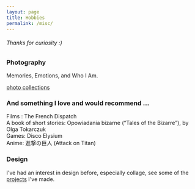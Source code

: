 ```yaml
---
layout: page
title: Hobbies
permalink: /misc/
---
```

###### Thanks for curiosity :)

### Photography
Memories, Emotions, and Who I Am. 
<!-- Photography for me is a record of emotions. I have always been overly concerned with some of the trivial details of life that are full of beauty, so I rely on my intuition to record them.  
I never care about devices, for me a mobile phone is the best choice. -->
[photo collections](photos.html)

### And something I love and would recommend ...
Films : The French Dispatch    
A book of short stories: Opowiadania bizarne (“Tales of the Bizarre”), by Olga Tokarczuk    
Games: Disco Elysium    
Anime: 進撃の巨人 (Attack on Titan)    


<!-- ### Cooking and tasting delicacies
For me food is one of the most important things in life and cooking it myself or going to a restaurant is both great. I prefer Asian food, but I'm very open to new tasting experiences.  
todo:  
I plan to put some of my usual recipes here, as well as some restaurant recommendations (mainly in Saarbrücken) -->


### Design
I've had an interest in design before, especially collage, see some of the [projects](https://wuzheyuanper.wixsite.com/home) I've made.
